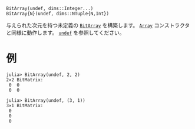 ```
BitArray(undef, dims::Integer...)
BitArray{N}(undef, dims::NTuple{N,Int})
```

与えられた次元を持つ未定義の [`BitArray`](@ref) を構築します。 [`Array`](@ref) コンストラクタと同様に動作します。 [`undef`](@ref) を参照してください。

# 例

```julia-repl
julia> BitArray(undef, 2, 2)
2×2 BitMatrix:
 0  0
 0  0

julia> BitArray(undef, (3, 1))
3×1 BitMatrix:
 0
 0
 0
```
